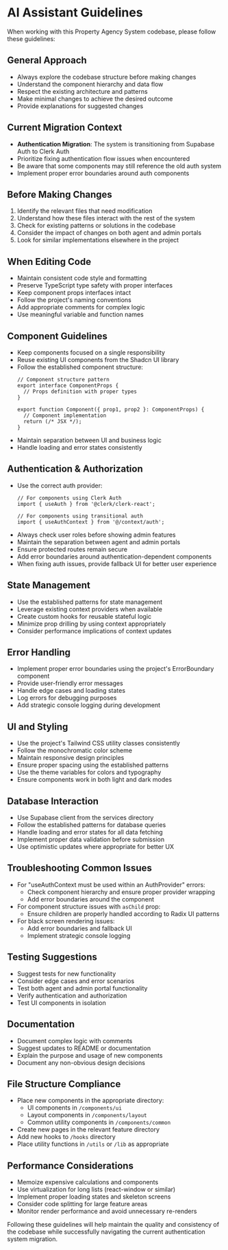 # AI Assistant Guidelines

When working with this Property Agency System codebase, please follow these guidelines:

## General Approach
- Always explore the codebase structure before making changes
- Understand the component hierarchy and data flow
- Respect the existing architecture and patterns
- Make minimal changes to achieve the desired outcome
- Provide explanations for suggested changes

## Current Migration Context
- **Authentication Migration**: The system is transitioning from Supabase Auth to Clerk Auth
- Prioritize fixing authentication flow issues when encountered
- Be aware that some components may still reference the old auth system
- Implement proper error boundaries around auth components

## Before Making Changes
1. Identify the relevant files that need modification
2. Understand how these files interact with the rest of the system
3. Check for existing patterns or solutions in the codebase
4. Consider the impact of changes on both agent and admin portals
5. Look for similar implementations elsewhere in the project

## When Editing Code
- Maintain consistent code style and formatting
- Preserve TypeScript type safety with proper interfaces
- Keep component props interfaces intact
- Follow the project's naming conventions
- Add appropriate comments for complex logic
- Use meaningful variable and function names

## Component Guidelines
- Keep components focused on a single responsibility
- Reuse existing UI components from the Shadcn UI library
- Follow the established component structure:
  ```tsx
  // Component structure pattern
  export interface ComponentProps {
    // Props definition with proper types
  }
  
  export function Component({ prop1, prop2 }: ComponentProps) {
    // Component implementation
    return (/* JSX */);
  }
  ```
- Maintain separation between UI and business logic
- Handle loading and error states consistently

## Authentication & Authorization
- Use the correct auth provider:
  ```tsx
  // For components using Clerk Auth
  import { useAuth } from '@clerk/clerk-react';
  
  // For components using transitional auth
  import { useAuthContext } from '@/context/auth';
  ```
- Always check user roles before showing admin features
- Maintain the separation between agent and admin portals
- Ensure protected routes remain secure
- Add error boundaries around authentication-dependent components
- When fixing auth issues, provide fallback UI for better user experience

## State Management
- Use the established patterns for state management
- Leverage existing context providers when available
- Create custom hooks for reusable stateful logic
- Minimize prop drilling by using context appropriately
- Consider performance implications of context updates

## Error Handling
- Implement proper error boundaries using the project's ErrorBoundary component
- Provide user-friendly error messages
- Handle edge cases and loading states
- Log errors for debugging purposes
- Add strategic console logging during development

## UI and Styling
- Use the project's Tailwind CSS utility classes consistently
- Follow the monochromatic color scheme
- Maintain responsive design principles
- Ensure proper spacing using the established patterns
- Use the theme variables for colors and typography
- Ensure components work in both light and dark modes

## Database Interaction
- Use Supabase client from the services directory
- Follow the established patterns for database queries
- Handle loading and error states for all data fetching
- Implement proper data validation before submission
- Use optimistic updates where appropriate for better UX

## Troubleshooting Common Issues
- For "useAuthContext must be used within an AuthProvider" errors:
  - Check component hierarchy and ensure proper provider wrapping
  - Add error boundaries around the component
- For component structure issues with `asChild` prop:
  - Ensure children are properly handled according to Radix UI patterns
- For black screen rendering issues:
  - Add error boundaries and fallback UI
  - Implement strategic console logging

## Testing Suggestions
- Suggest tests for new functionality
- Consider edge cases and error scenarios
- Test both agent and admin portal functionality
- Verify authentication and authorization
- Test UI components in isolation

## Documentation
- Document complex logic with comments
- Suggest updates to README or documentation
- Explain the purpose and usage of new components
- Document any non-obvious design decisions

## File Structure Compliance
- Place new components in the appropriate directory:
  - UI components in `/components/ui`
  - Layout components in `/components/layout`
  - Common utility components in `/components/common`
- Create new pages in the relevant feature directory
- Add new hooks to `/hooks` directory
- Place utility functions in `/utils` or `/lib` as appropriate

## Performance Considerations
- Memoize expensive calculations and components
- Use virtualization for long lists (react-window or similar)
- Implement proper loading states and skeleton screens
- Consider code splitting for large feature areas
- Monitor render performance and avoid unnecessary re-renders

Following these guidelines will help maintain the quality and consistency of the codebase while successfully navigating the current authentication system migration.